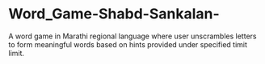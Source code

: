 # Word_Game-Shabd-Sankalan-
A word game in Marathi regional language where user unscrambles letters to form meaningful words based on hints provided under specified timit limit. 
